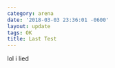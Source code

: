 ```yaml
---
category: arena
date: '2018-03-03 23:36:01 -0600'
layout: update
tags: OK
title: Last Test
---
```


 lol i lied
